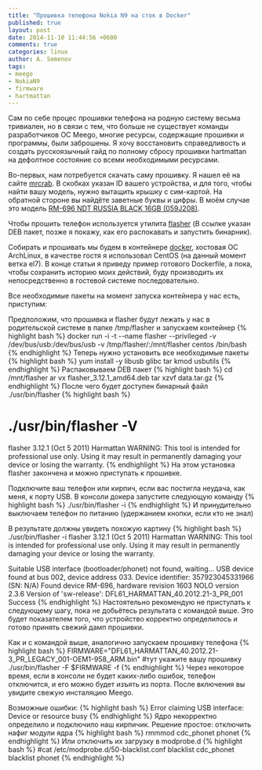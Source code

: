 ```yaml
---
title: "Прошивка телефона Nokia N9 на сток в Docker"
published: true
layout: post
date: 2014-11-10 11:44:56 +0600
comments: true
categories: linux
author: A. Semenov
tags: 
- meego
- NokiaN9
- firmware
- hartmattan
---
```


Сам по себе процес прошивки телефона на родную систему весьма тривиален, но в связи с тем, что больше не существует команды разработчиков ОС Meego, многие ресурсы, содержащие прошивки и программы, были заброшены. Я хочу восстановить справедливость и создать русскоязычный гайд по полному сбросу прошивки hartmattan на дефолтное состояние со всеми необходимыми ресурсами.

<!--more-->

Во-первых, нам потребуется скачать саму прошивку. Я нашел её на сайте [mrcrab][l00]. В скобках указан ID вашего устройства, и для того, чтобы найти вашу модель, нужно вытащить крышку с сим-картой. На обратной стороне вы найдёте заветные буквы и цифры. В моём случае это модель [RM-696 NDT RUSSIA BLACK 16GB (059J208)][l01]. 

Чтобы прошить телефон используется утилита [flasher][l02] (В ссылке указан DEB пакет, позже я покажу, как его распокавать и запустить бинарник).

Собирать и прошивать мы будем в контейнере [docker][l03], хостовая ОС ArchLinux, в качестве гостя я использовал CentOS (на данный момент ветка el7). В конце статьи я приведу пример готового Dockerfile, а пока, чтобы сохранить историю моих действий, буду производить их непосредственно в гостевой системе последовательно.

Все необходимые пакеты на момент запуска контейнера у нас есть, приступим:

Предположим, что прошивка и flasher будут лежать у нас в родительской системе в папке /tmp/flasher и запускаем контейнер
{% highlight bash %}
docker run -i -t --name flasher --privileged -v /dev/bus/usb:/dev/bus/usb -v /tmp/flasher/:/mnt/flasher centos /bin/bash
{% endhighlight %}
Теперь нужно установить все необходимые пакеты
{% highlight bash %}
yum install -y libusb glibc tar kmod usbutils
{% endhighlight %}
Распаковываем DEB пакет
{% highlight bash %}
cd /mnt/flasher
ar vx flasher_3.12.1_amd64.deb
tar xzvf data.tar.gz
{% endhighlight %}
После чего будет доступен бинарный файл ./usr/bin/flasher 
{% highlight bash %}
# ./usr/bin/flasher  -V
flasher 3.12.1 (Oct  5 2011) Harmattan
WARNING: This tool is intended for professional use only. Using it may result
in permanently damaging your device or losing the warranty.
{% endhighlight %}
На этом установка flasher закончена и можно приступать к прошивке.

Подключите ваш телефон или кирпич, если вас постигла неудача, как меня, к порту USB. В консоли докера запустите следующую команду
{% highlight bash %}
./usr/bin/flasher -i
{% endhighlight %}
И принудительно выключаем телефон по питанию (удержанием кнопки, если кто не знал)

В результате должны увидеть похожую картину
{% highlight bash %}
./usr/bin/flasher  -i 
flasher 3.12.1 (Oct  5 2011) Harmattan
WARNING: This tool is intended for professional use only. Using it may result
in permanently damaging your device or losing the warranty.

Suitable USB interface (bootloader/phonet) not found, waiting...
USB device found at bus 002, device address 033.
Device identifier: 357923045331966 (SN: N/A)
Found device RM-696, hardware revision 1603
NOLO version 2.3.6
Version of 'sw-release': DFL61_HARMATTAN_40.2012.21-3_PR_001
Success
{% endhighlight %}
Настоятельно рекомендую не приступать к следующему шагу, пока не добьётесь результата с командой выше. Это будет показателем того, что устройство корректно определилось и готово принять свежий дамп прошивки.

Как и с командой выше, аналогично запускаем прошивку телефона
{% highlight bash %}
FIRMWARE="DFL61_HARMATTAN_40.2012.21-3_PR_LEGACY_001-OEM1-958_ARM.bin" #тут укажите вашу прошивку
./usr/bin/flasher -F $FIRMWARE -f
{% endhighlight %}
Через некоторое время, если в консоли не будет каких-либо ошибок, телефон отключится, и его можно будет изъять из порта. После включения вы увидите свежую инсталяцию Meego.

Возможные ошибки:
{% highlight bash %}
Error claiming USB interface: Device or resource busy
{% endhighlight %}
Ядро некорректно определило и подключило наш кирпичик. Решение простое: отключить нафиг модули ядра
{% highlight bash %}
rmmmod cdc_phonet phonet
{% endhighlight %}
Или отключить их загрузку в modprobe.d
{% highlight bash %}
#cat /etc/modprobe.d/50-blacklist.conf 
blacklist cdc_phonet
blacklist phonet
{% endhighlight %}

[l00]: http://www.mrcrab.net/nokia/Nokia_N9.html?productID=4823499691&productType=RM-696&releaseID=7048842309&version=40.2012.21.3
[l01]: https://www.dropbox.com/s/vqm3c8g3ngm8unz/DFL61_HARMATTAN_40.2012.21-3_PR_LEGACY_001-OEM1-958_ARM.bin
[l02]: https://www.dropbox.com/s/9yibrqpieqkaly1/flasher_3.12.1_amd64.deb
[l03]: https://www.docker.com/
